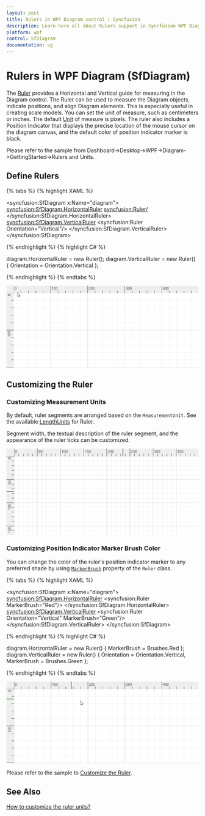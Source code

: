 ```yaml
---
layout: post
title: Rulers in WPF Diagram control | Syncfusion
description: Learn here all about Rulers support in Syncfusion WPF Diagram (SfDiagram) control, its elements and more.
platform: wpf
control: SfDiagram
documentation: ug
---
```


# Rulers in WPF Diagram (SfDiagram)

The [Ruler](https://help.syncfusion.com/cr/wpf/Syncfusion.UI.Xaml.Diagram.Controls.Ruler.html) provides a Horizontal and Vertical guide for measuring in the Diagram control. The Ruler can be used to measure the Diagram objects, indicate positions, and align Diagram elements. This is especially useful in creating scale models. You can set the unit of measure, such as centimeters or inches. The default [Unit](https://help.syncfusion.com/cr/wpf/Syncfusion.UI.Xaml.Diagram.LengthUnit.html#Syncfusion_UI_Xaml_Diagram_LengthUnit_Unit) of measure is pixels. The ruler also includes a Position Indicator that displays the precise location of the mouse cursor on the diagram canvas, and the default color of position indicator marker is black.

Please refer to the sample from Dashboard->Desktop->WPF->Diagram->GettingStarted->Rulers and Units.

## Define Rulers

{% tabs %}
{% highlight XAML %}

<syncfusion:SfDiagram x:Name="diagram">
    <syncfusion:SfDiagram.HorizontalRuler>
        <syncfusion:Ruler/>
    </syncfusion:SfDiagram.HorizontalRuler>
    <syncfusion:SfDiagram.VerticalRuler>
        <syncfusion:Ruler Orientation="Vertical"/>
    </syncfusion:SfDiagram.VerticalRuler>
</syncfusion:SfDiagram>
		
{% endhighlight %}
{% highlight C# %}

diagram.HorizontalRuler = new Ruler();
diagram.VerticalRuler = new Ruler() { Orientation = Orientation.Vertical };

{% endhighlight %}
{% endtabs %}

![DefaultRuler](Rulers_images/Rulers_img1.gif)

## Customizing the Ruler
### Customizing Measurement Units

By default, ruler segments are arranged based on the `MeasurementUnit`. See the available [LengthUnits](https://help.syncfusion.com/cr/wpf/Syncfusion.UI.Xaml.Diagram.LengthUnit.html) for Ruler.

Segment width, the textual description of the ruler segment, and the appearance of the ruler ticks can be customized. 

![CustomRuler](Rulers_images/Rulers_img2.png)

### Customizing Position Indicator Marker Brush Color

You can change the color of the ruler's position indicator marker to any preferred shade by using [`MarkerBrush`](https://help.syncfusion.com/cr/wpf/Syncfusion.UI.Xaml.Diagram.Controls.Ruler.html#Syncfusion_UI_Xaml_Diagram_Controls_Ruler_MarkerBrush) property of the `Ruler` class.

{% tabs %}
{% highlight XAML %}

<syncfusion:SfDiagram x:Name="diagram">
    <syncfusion:SfDiagram.HorizontalRuler>
        <syncfusion:Ruler MarkerBrush="Red"/>
    </syncfusion:SfDiagram.HorizontalRuler>
    <syncfusion:SfDiagram.VerticalRuler>
        <syncfusion:Ruler Orientation="Vertical" MarkerBrush="Green"/>
    </syncfusion:SfDiagram.VerticalRuler>
</syncfusion:SfDiagram>
		
{% endhighlight %}
{% highlight C# %}

diagram.HorizontalRuler = new Ruler() { MarkerBrush = Brushes.Red };
diagram.VerticalRuler = new Ruler() { Orientation = Orientation.Vertical,  MarkerBrush = Brushes.Green };

{% endhighlight %}
{% endtabs %}

![CustomRuler](Rulers_images/Rulers_img3.gif)

Please refer to the sample to [Customize the Ruler](https://github.com/SyncfusionExamples/WPF-Diagram-Examples/tree/master/Samples/Rulers).

## See Also

[How to customize the ruler units?](https://support.syncfusion.com/kb/article/5944/how-to-customize-the-ruler-units-in-wpf-diagram-sfdiagram)